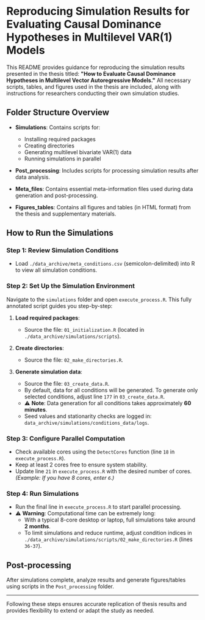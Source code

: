 # Reproducing Simulation Results for Evaluating Causal Dominance Hypotheses in Multilevel VAR(1) Models

This README provides guidance for reproducing the simulation results presented in the thesis titled: **"How to Evaluate Causal Dominance Hypotheses in Multilevel Vector Autoregressive Models."** All necessary scripts, tables, and figures used in the thesis are included, along with instructions for researchers conducting their own simulation studies.

## Folder Structure Overview

- **Simulations**: Contains scripts for:
  - Installing required packages
  - Creating directories
  - Generating multilevel bivariate VAR(1) data
  - Running simulations in parallel

- **Post_processing**: Includes scripts for processing simulation results after data analysis.

- **Meta_files**: Contains essential meta-information files used during data generation and post-processing.

- **Figures_tables**: Contains all figures and tables (in HTML format) from the thesis and supplementary materials.

## How to Run the Simulations

### Step 1: Review Simulation Conditions

- Load `./data_archive/meta_conditions.csv` (semicolon-delimited) into R to view all simulation conditions.

### Step 2: Set Up the Simulation Environment

Navigate to the `simulations` folder and open `execute_process.R`. This fully annotated script guides you step-by-step:

1. **Load required packages**:
   - Source the file: `01_initialization.R` (located in `./data_archive/simulations/scripts`).

2. **Create directories**:
   - Source the file: `02_make_directories.R`.

3. **Generate simulation data**:
   - Source the file: `03_create_data.R`.
   - By default, data for all conditions will be generated. To generate only selected conditions, adjust line `177` in `03_create_data.R`.
   - ⚠️ **Note**: Data generation for all conditions takes approximately **60 minutes**.
   - Seed values and stationarity checks are logged in:  
     `data_archive/simulations/conditions_data/logs`.

### Step 3: Configure Parallel Computation

- Check available cores using the `DetectCores` function (line `18` in `execute_process.R`).
- Keep at least 2 cores free to ensure system stability.
- Update line `21` in `execute_process.R` with the desired number of cores.  
  *(Example: If you have 8 cores, enter `6`.)*

### Step 4: Run Simulations

- Run the final line in `execute_process.R` to start parallel processing.
- ⚠️ **Warning**: Computational time can be extremely long:
  - With a typical 8-core desktop or laptop, full simulations take around **2 months**.
  - To limit simulations and reduce runtime, adjust condition indices in  
    `./data_archive/simulations/scripts/02_make_directories.R` (lines `36-37`).

## Post-processing

After simulations complete, analyze results and generate figures/tables using scripts in the `Post_processing` folder.

---

Following these steps ensures accurate replication of thesis results and provides flexibility to extend or adapt the study as needed.
